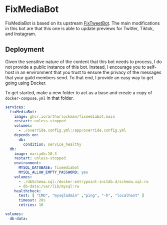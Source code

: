 # FixMediaBot

FixMediaBot is based on its upstream [FixTweetBot](https://github.com/KBotsWork/FixTweetBot). 
The main modifications in this bot are that this one is able to update previews for Twitter, Tiktok, and Instagram.

## Deployment

Given the sensitive nature of the content that this bot needs to process, I do not provide a public instance of this bot.
Instead, I encourage you to self-host in an environment that you trust to ensure the privacy of the messages that your
guild members send. To that end, I provide an easy way to get going using Docker.

To get started, make a new folder to act as a base and create a copy of `docker-compose.yml` in that folder.

```yml
services:
  fixMediaBot:
    image: ghcr.io/arthurlockman/fixmediabot:main
    restart: unless-stopped
    volumes:
      - ./override.config.yml:/app/override.config.yml
    depends_on:
      db:
        condition: service_healthy
  db:
    image: mariadb:10.3
    restart: unless-stopped
    environment:
      MYSQL_DATABASE: fixmediabot
      MYSQL_ALLOW_EMPTY_PASSWORD: yes
    volumes:
      - ./dbSchema.sql:/docker-entrypoint-initdb.d/schema.sql:ro
      - db-data:/var/lib/mysql:rw
    healthcheck:
      test: [ "CMD", "mysqladmin" ,"ping", "-h", "localhost" ]
      timeout: 20s
      retries: 10

volumes:
  db-data:
```
